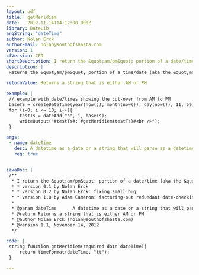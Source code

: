 ```yaml
---
layout: udf
title:  getMeridiem
date:   2012-11-14T14:12:00.000Z
library: DateLib
argString: "dateTime"
author: Nolan Erck
authorEmail: nolan@southofshasta.com
version: 1
cfVersion: CF9
shortDescription: I return the &quot;am/pm&quot; portion of a date/time (aka the &quot;meridiem&quot;).
description: |
 Returns the &quot;am/pm&quot; portion of a time/date (aka the &quot;meridiem&quot;). Works with both dates created via plain text (i.e. &quot;4/1/2012&quot;) and via CreateDateTime(), etc. This is basically a wrapper around the call to TimeFormat() to both a) add some extra validation for dealing with potentially badly formatted dates and b) uses the proper &quot;meridiem&quot; name for this portion of the timestamp, adding some readability to the code.

returnValue: Returns a string that is either AM or PM

example: |
 // example with date/times showing the cut-over from AM to PM
 baseTS = createDateTime(year(now()), month(now()), day(now()), 11, 59, 55);
 for (i=0; i <= 10; i++){
     testTs = dateAdd("s", i, baseTs);
     writeOutput("#testTs#: #getMeridiem(testTs)#<br />");
 }

args:
 - name: dateTime
   desc: A datetime as a date or a string that will parse as a datetime
   req: true


javaDoc: |
 /**
  * I return the &quot;am/pm&quot; portion of a date/time (aka the &quot;meridiem&quot;).
  * * version 0.1 by Nolan Erck
  * * version 0.2 by Nolan Erck: fixing small bug
  * * version 1.0 by Adam Cameron: factoring-out redundant date-checking logic
  * 
  * @param dateTime      A datetime as a date or a string that will parse as a datetime (Required)
  * @return Returns a string that is either AM or PM 
  * @author Nolan Erck (nolan@southofshasta.com) 
  * @version 1.1, November 14, 2012 
  */

code: |
 string function getMeridiem(required date dateTime){
     return timeFormat(dateTime, "tt");
 }

---
```


